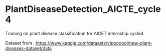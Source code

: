 # PlantDiseaseDetection_AICTE_cycle4
Training on plant disease classification for AICET internship cycle4 

Dataset from : https://www.kaggle.com/datasets/vipoooool/new-plant-diseases-dataset/data
